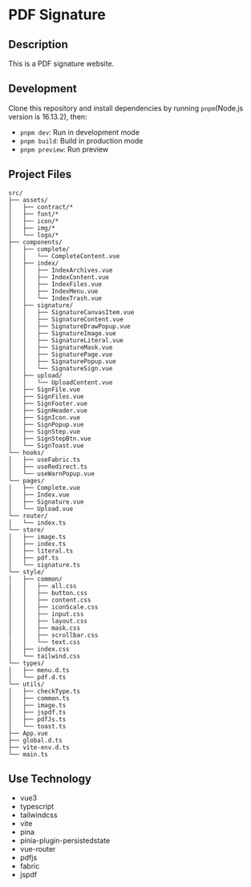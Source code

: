 # PDF Signature

## Description

This is a PDF signature website.

## Development

Clone this repository and install dependencies by running `pnpm`(Node.js version is 16.13.2), then:

- `pnpm dev`: Run in development mode
- `pnpm build`: Build in production mode
- `pnpm preview`: Run preview

## Project Files

```text
src/
├── assets/
│   ├── contract/*
│   ├── font/*
│   ├── icon/*
│   ├── img/*
│   └── logo/*
├── components/
│   ├── complete/
│   │   └── CompleteContent.vue
│   ├── index/
│   │   ├── IndexArchives.vue
│   │   ├── IndexContent.vue
│   │   ├── IndexFiles.vue
│   │   ├── IndexMenu.vue
│   │   └── IndexTrash.vue
│   ├── signature/
│   │   ├── SignatureCanvasItem.vue
│   │   ├── SignatureContent.vue
│   │   ├── SignatureDrawPopup.vue
│   │   ├── SignatureImage.vue
│   │   ├── SignatureLiteral.vue
│   │   ├── SignatureMask.vue
│   │   ├── SignaturePage.vue
│   │   ├── SignaturePopup.vue
│   │   └── SignatureSign.vue
│   ├── upload/
│   │   └── UploadContent.vue
│   ├── SignFile.vue
│   ├── SignFiles.vue
│   ├── SignFooter.vue
│   ├── SignHeader.vue
│   ├── SignIcon.vue
│   ├── SignPopup.vue
│   ├── SignStep.vue
│   ├── SignStepBtn.vue
│   └── SignToast.vue
└── hooks/
│   ├── useFabric.ts
│   ├── useRedirect.ts
│   └── useWarnPopup.vue
└── pages/
│   ├── Complete.vue
│   ├── Index.vue
│   ├── Signature.vue
│   └── Upload.vue
└── router/
│   └── index.ts
└── store/
│   ├── image.ts
│   ├── index.ts
│   ├── literal.ts
│   ├── pdf.ts
│   └── signature.ts
└── style/
│   ├── common/
|   │   ├── all.css
│   │   ├── button.css
│   │   ├── content.css
│   │   ├── iconScale.css
│   │   ├── input.css
│   │   ├── layout.css
│   │   ├── mask.css
│   │   ├── scrollbar.css
|   │   └── text.css   
│   ├── index.css
│   └── tailwind.css
└── types/
│   ├── menu.d.ts
│   └── pdf.d.ts
└── utils/
│   ├── checkType.ts
│   ├── common.ts
│   ├── image.ts
│   ├── jspdf.ts
│   ├── pdfJs.ts
│   └── toast.ts
├── App.vue
├── global.d.ts
├── vite-env.d.ts
└── main.ts
```

## Use Technology

- vue3
- typescript
- tailwindcss
- vite
- pina
- pinia-plugin-persistedstate
- vue-router
- pdfjs
- fabric
- jspdf
